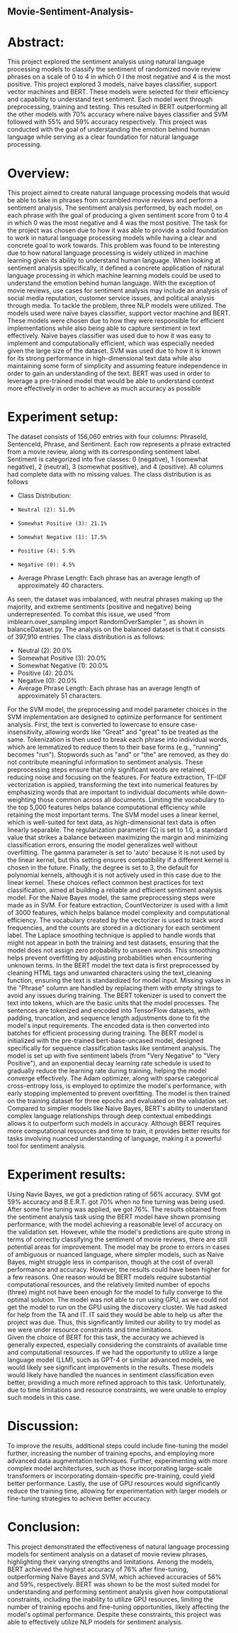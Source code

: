 ## Movie-Sentiment-Analysis-

# Abstract: 
This project explored the sentiment analysis using natural language processing models to classify the sentiment of randomized movie review phrases on a scale of 0 to 4 in which 0 I the most negative and 4 is the most positive. This project explored 3 models, naïve bayes classifier, support vector machines and BERT. These models were selected for their efficiency and capability to understand text sentiment. Each model went through preprocessing, training and testing. This resulted in BERT outperforming all the other models with 70% accuracy where naïve bayes classifier and SVM followed with 55% and 59% accuracy respectively. This project was conducted with the goal of understanding the emotion behind human language while serving as a clear foundation for natural language processing.

# Overview:
This project aimed to create natural language processing models that would be able to take in phrases from scrambled movie reviews and perform a sentiment analysis. The sentiment analysis performed, by each model, on each phrase with the goal of producing a given sentiment score from 0 to 4 in which 0 was the most negative and 4 was the most positive. The task for the project was chosen due to how it was able to provide a solid foundation to work in natural language processing models while having a clear and concrete goal to work towards.
This problem was found to be interesting due to how natural language processing is widely utilized in machine learning given its ability to understand human language. When looking at sentiment analysis specifically, it defined a concrete application of natural language processing in which machine learning models could be used to understand the emotion behind human language. With the exception of movie reviews, use cases for sentiment analysis may include an analysis of social media reputation, customer service issues, and political analysis through media.
To tackle the problem, three NLP models were utilized. The models used were naïve bayes classifier, support vector machine and BERT. These models were chosen due to how they were responsible for efficient implementations while also being able to capture sentiment in text effectively.
Naïve bayes classifier was used due to how it was easy to implement and computationally efficient, which was especially needed given the large size of the dataset. SVM was used due to how it is known for its strong performance in high-dimensional text data while also maintaining some form of simplicity and assuming feature independence in order to gain an understanding of the text. BERT was used in order to leverage a pre-trained model that would be able to understand context more effectively in order to achieve as much accuracy as possible

# Experiment setup:
The dataset consists of 156,060 entries with four columns: PhraseId, SentenceId, Phrase, and Sentiment. Each row represents a phrase extracted from a movie review, along with its corresponding sentiment label. Sentiment is categorized into five classes: 0 (negative), 1 (somewhat negative), 2 (neutral), 3 (somewhat positive), and 4 (positive). All columns had complete data with no missing values. The class distribution is as follows 

* 	Class Distribution:
  * 	Neutral (2): 51.0%
  *  	Somewhat Positive (3): 21.1%
  *  	Somewhat Negative (1): 17.5%
  * 	Positive (4): 5.9%
  * 	Negative (0): 4.5%
* 	Average Phrase Length: Each phrase has an average length of approximately 40 characters.

As seen, the dataset was imbalanced, with neutral phrases making up the majority, and extreme sentiments (positive and negative) being underrepresented. To combat this issue, we used “from imblearn.over_sampling import RandomOverSampler “, as shown in balanceDataset.py.  The analysis on the balanced dataset is that it consists of 397,910 entries. The class distribution is as follows:

*	Neutral (2): 20.0%
*	Somewhat Positive (3): 20.0%
*	Somewhat Negative (1): 20.0%
*	Positive (4): 20.0%
*	Negative (0): 20.0%
*	Average Phrase Length: Each phrase has an average length of approximately 51 characters.
  
For the SVM model, the preprocessing and model parameter choices in the SVM implementation are designed to optimize performance for sentiment analysis. First, the text is converted to lowercase to ensure case-insensitivity, allowing words like "Great" and "great" to be treated as the same. Tokenization is then used to break each phrase into individual words, which are lemmatized to reduce them to their base forms (e.g., "running" becomes "run"). Stopwords such as "and" or "the" are removed, as they do not contribute meaningful information to sentiment analysis. These preprocessing steps ensure that only significant words are retained, reducing noise and focusing on the features.
For feature extraction, TF-IDF vectorization is applied, transforming the text into numerical features by emphasizing words that are important to individual documents while down-weighting those common across all documents. Limiting the vocabulary to the top 5,000 features helps balance computational efficiency while retaining the most important terms.
The SVM model uses a linear kernel, which is well-suited for text data, as high-dimensional text data is often linearly separable. The regularization parameter (C) is set to 1.0, a standard value that strikes a balance between maximizing the margin and minimizing classification errors, ensuring the model generalizes well without overfitting. The gamma parameter is set to 'auto' because it is not used by the linear kernel, but this setting ensures compatibility if a different kernel is chosen in the future. Finally, the degree is set to 3, the default for polynomial kernels, although it is not actively used in this case due to the linear kernel. These choices reflect common best practices for text classification, aimed at building a reliable and efficient sentiment analysis model.
For the Naive Bayes model, the same preprocessing steps were made as in SVM. For feature extraction, CountVectorizer is used with a limit of 3000 features, which helps balance model complexity and computational efficiency. The vocabulary created by the vectorizer is used to track word frequencies, and the counts are stored in a dictionary for each sentiment label. The Laplace smoothing technique is applied to handle words that might not appear in both the training and test datasets, ensuring that the model does not assign zero probability to unseen words. This smoothing helps prevent overfitting by adjusting probabilities when encountering unknown terms.
In the BERT model the text data is first preprocessed by cleaning HTML tags and unwanted characters using the text_cleaning function, ensuring the text is standardized for model input. Missing values in the "Phrase" column are handled by replacing them with empty strings to avoid any issues during training. 
The BERT tokenizer is used to convert the text into tokens, which are the basic units that the model processes. The sentences are tokenized and encoded into TensorFlow datasets, with padding, truncation, and sequence length adjustments done to fit the model's input requirements. The encoded data is then converted into batches for efficient processing during training.
The BERT model is initialized with the pre-trained bert-base-uncased model, designed specifically for sequence classification tasks like sentiment analysis. The model is set up with five sentiment labels (from "Very Negative" to "Very Positive"), and an exponential decay learning rate schedule is used to gradually reduce the learning rate during training, helping the model converge effectively. The Adam optimizer, along with sparse categorical cross-entropy loss, is employed to optimize the model's performance, with early stopping implemented to prevent overfitting. The model is then trained on the training dataset for three epochs and evaluated on the validation set.
Compared to simpler models like Naive Bayes, BERT's ability to understand complex language relationships through deep contextual embeddings allows it to outperform such models in accuracy. Although BERT requires more computational resources and time to train, it provides better results for tasks involving nuanced understanding of language, making it a powerful tool for sentiment analysis.

# Experiment results:
Using Navie Bayes, we got a prediction rating of 56% accuracy. SVM got 59% accuracy and B.E.R.T. got 70% when no fine turning was being used. After some fine tuning was applied, we got 76%.
The results obtained from the sentiment analysis task using the BERT model have shown promising performance, with the model achieving a reasonable level of accuracy on the validation set. However, while the model's predictions are quite strong in terms of correctly classifying the sentiment of movie reviews, there are still potential areas for improvement. The model may be prone to errors in cases of ambiguous or nuanced language, where simpler models, such as Naive Bayes, might struggle less in comparison, though at the cost of overall performance and accuracy.
However, the results could have been higher for a few reasons. One reason would be BERT models require substantial computational resources, and the relatively limited number of epochs (three) might not have been enough for the model to fully converge to the optimal solution. The model was not able to run using GPU, as we could not get the model to run on the GPU using the discovery cluster. We had asked for help from the TA and IT. IT said they would be able to help us after the project was due. Thus, this significantly limited our ability to try model as we were under resource constraints and time limitations.  
Given the choice of BERT for this task, the accuracy we achieved is generally expected, especially considering the constraints of available time and computational resources. If we had the opportunity to utilize a large language model (LLM), such as GPT-4 or similar advanced models, we would likely see significant improvements in the results. These models would likely have handled the nuances in sentiment classification even better, providing a much more refined approach to this task. Unfortunately, due to time limitations and resource constraints, we were unable to employ such models in this case.

# Discussion: 
To improve the results, additional steps could include fine-tuning the model further, increasing the number of training epochs, and employing more advanced data augmentation techniques. Further, experimenting with more complex model architectures, such as those incorporating large-scale transformers or incorporating domain-specific pre-training, could yield better performance. Lastly, the use of GPU resources would significantly reduce the training time, allowing for experimentation with larger models or fine-tuning strategies to achieve better accuracy.

# Conclusion: 
This project demonstrated the effectiveness of natural language processing models for sentiment analysis on a dataset of movie review phrases, highlighting their varying strengths and limitations. Among the models, BERT achieved the highest accuracy of 76% after fine-tuning, outperforming Naïve Bayes and SVM, which achieved accuracies of 56% and 59%, respectively. BERT was shown to be the most suited model for understanding and performing sentiment analysis given how computational constraints, including the inability to utilize GPU resources, limiting the number of training epochs and fine-tuning opportunities, likely affecting the model's optimal performance. Despite these constraints, this project was able to effectively utilize NLP models for sentiment analysis.
